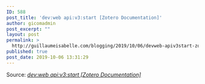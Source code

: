 ```yaml
---
ID: 588
post_title: 'dev:web api:v3:start [Zotero Documentation]'
author: gicomadmin
post_excerpt: ""
layout: post
permalink: >
  http://guillaumeisabelle.com/blogging/2019/10/06/devweb-apiv3start-zotero-documentation-2/
published: true
post_date: 2019-10-06 13:31:29
---
```

Source: *[dev:web api:v3:start [Zotero Documentation]][1]*

 [1]: https://www.zotero.org/support/dev/web_api/v3/start